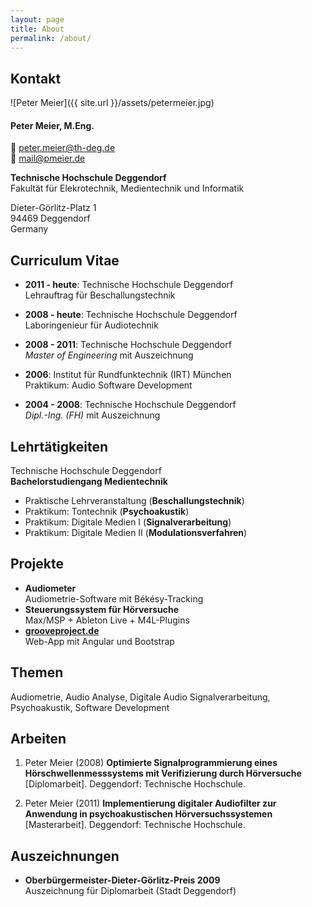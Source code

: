 ```yaml
---
layout: page
title: About
permalink: /about/
---
```


## Kontakt

![Peter Meier]({{ site.url }}/assets/petermeier.jpg)

#### **Peter Meier, M.Eng.**
📧 [peter.meier@th-deg.de](mailto:peter.meier@th-deg.de)<br>
📧 [mail@pmeier.de](mailto:mail@pmeier.de)

**Technische Hochschule Deggendorf**<br>
Fakultät für Elekrotechnik, Medientechnik und Informatik

Dieter-Görlitz-Platz 1<br>
94469 Deggendorf<br>
Germany

## Curriculum Vitae

- **2011 - heute**: Technische Hochschule Deggendorf
<br>Lehrauftrag für Beschallungstechnik

- **2008 - heute**: Technische Hochschule Deggendorf
<br>Laboringenieur für Audiotechnik

- **2008 - 2011**: Technische Hochschule Deggendorf
<br>_Master of Engineering_ mit Auszeichnung

- **2006**: Institut für Rundfunktechnik (IRT) München
<br>Praktikum: Audio Software Development

- **2004 - 2008**: Technische Hochschule Deggendorf
<br>_Dipl.-Ing. (FH)_ mit Auszeichnung

## Lehrtätigkeiten

Technische Hochschule Deggendorf<br>
**Bachelorstudiengang Medientechnik**

- Praktische Lehrveranstaltung (**Beschallungstechnik**)
- Praktikum: Tontechnik (**Psychoakustik**)
- Praktikum: Digitale Medien I (**Signalverarbeitung**)
- Praktikum: Digitale Medien II (**Modulationsverfahren**)

## Projekte

- **Audiometer**<br>
Audiometrie-Software mit Békésy-Tracking
- **Steuerungssystem für Hörversuche**<br>
Max/MSP + Ableton Live + M4L-Plugins
- **[grooveproject.de](http://www.grooveproject.de)**<br>
Web-App mit Angular und Bootstrap

## Themen

Audiometrie, Audio Analyse, Digitale Audio Signalverarbeitung, Psychoakustik, Software Development

## Arbeiten

1. Peter Meier (2008) **Optimierte Signalprogrammierung eines Hörschwellenmesssystems mit Verifizierung durch Hörversuche** [Diplomarbeit]. Deggendorf: Technische Hochschule.

2. Peter Meier (2011) **Implementierung digitaler Audiofilter zur Anwendung in psychoakustischen Hörversuchssystemen** [Masterarbeit]. Deggendorf: Technische Hochschule.

## Auszeichnungen

- **Oberbürgermeister-Dieter-Görlitz-Preis 2009**<br>
Auszeichnung für Diplomarbeit (Stadt Deggendorf)

